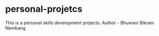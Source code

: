 # personal-projetcs
This is a personal skills development projects.
Author - Bhuwani Bikram Nembang
